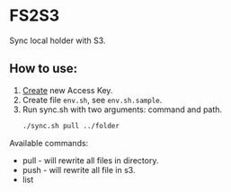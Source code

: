 # FS2S3
Sync local holder with S3.

## How to use:

1. [Create](https://console.aws.amazon.com/iam/home?#/security_credential) new Access Key.
2. Create file `env.sh`, see `env.sh.sample`.
3. Run sync.sh with two arguments: command and path.
    ```bash
    ./sync.sh pull ../folder  
    ```

Available commands:

* pull - will rewrite all files in directory.
* push - will rewrite all file in s3.
* list
